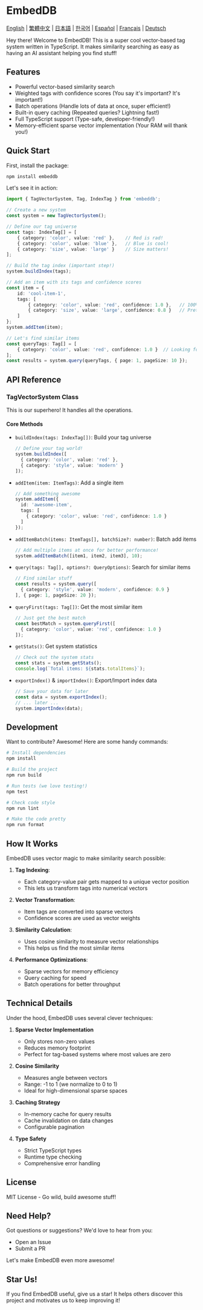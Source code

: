 # EmbedDB

[English](README.md) | [繁體中文](README.zh-TW.md) | [日本語](README.ja.md) | [한국어](README.ko.md) | [Español](README.es.md) | [Français](README.fr.md) | [Deutsch](README.de.md)

Hey there! Welcome to EmbedDB! This is a super cool vector-based tag system written in TypeScript. It makes similarity searching as easy as having an AI assistant helping you find stuff! 

## Features

- Powerful vector-based similarity search
- Weighted tags with confidence scores (You say it's important? It's important!)
- Batch operations (Handle lots of data at once, super efficient!)
- Built-in query caching (Repeated queries? Lightning fast!)
- Full TypeScript support (Type-safe, developer-friendly!)
- Memory-efficient sparse vector implementation (Your RAM will thank you!)

## Quick Start

First, install the package:
```bash
npm install embeddb
```

Let's see it in action:

```typescript
import { TagVectorSystem, Tag, IndexTag } from 'embeddb';

// Create a new system
const system = new TagVectorSystem();

// Define our tag universe
const tags: IndexTag[] = [
    { category: 'color', value: 'red' },    // Red is rad!
    { category: 'color', value: 'blue' },   // Blue is cool!
    { category: 'size', value: 'large' }    // Size matters!
];

// Build the tag index (important step!)
system.buildIndex(tags);

// Add an item with its tags and confidence scores
const item = {
    id: 'cool-item-1',
    tags: [
        { category: 'color', value: 'red', confidence: 1.0 },   // 100% sure it's red!
        { category: 'size', value: 'large', confidence: 0.8 }   // Pretty sure it's large
    ]
};
system.addItem(item);

// Let's find similar items
const queryTags: Tag[] = [
    { category: 'color', value: 'red', confidence: 1.0 }  // Looking for red stuff
];
const results = system.query(queryTags, { page: 1, pageSize: 10 });
```

## API Reference

### TagVectorSystem Class

This is our superhero! It handles all the operations.

#### Core Methods

- `buildIndex(tags: IndexTag[])`: Build your tag universe
  ```typescript
  // Define your tag world!
  system.buildIndex([
    { category: 'color', value: 'red' },
    { category: 'style', value: 'modern' }
  ]);
  ```

- `addItem(item: ItemTags)`: Add a single item
  ```typescript
  // Add something awesome
  system.addItem({
    id: 'awesome-item',
    tags: [
      { category: 'color', value: 'red', confidence: 1.0 }
    ]
  });
  ```

- `addItemBatch(items: ItemTags[], batchSize?: number)`: Batch add items
  ```typescript
  // Add multiple items at once for better performance!
  system.addItemBatch([item1, item2, item3], 10);
  ```

- `query(tags: Tag[], options?: QueryOptions)`: Search for similar items
  ```typescript
  // Find similar stuff
  const results = system.query([
    { category: 'style', value: 'modern', confidence: 0.9 }
  ], { page: 1, pageSize: 20 });
  ```

- `queryFirst(tags: Tag[])`: Get the most similar item
  ```typescript
  // Just get the best match
  const bestMatch = system.queryFirst([
    { category: 'color', value: 'red', confidence: 1.0 }
  ]);
  ```

- `getStats()`: Get system statistics
  ```typescript
  // Check out the system stats
  const stats = system.getStats();
  console.log(`Total items: ${stats.totalItems}`);
  ```

- `exportIndex()` & `importIndex()`: Export/Import index data
  ```typescript
  // Save your data for later
  const data = system.exportIndex();
  // ... later ...
  system.importIndex(data);
  ```

## Development

Want to contribute? Awesome! Here are some handy commands:

```bash
# Install dependencies
npm install

# Build the project
npm run build

# Run tests (we love testing!)
npm test

# Check code style
npm run lint

# Make the code pretty
npm run format
```

## How It Works

EmbedDB uses vector magic to make similarity search possible:

1. **Tag Indexing**:
   - Each category-value pair gets mapped to a unique vector position
   - This lets us transform tags into numerical vectors

2. **Vector Transformation**:
   - Item tags are converted into sparse vectors
   - Confidence scores are used as vector weights

3. **Similarity Calculation**:
   - Uses cosine similarity to measure vector relationships
   - This helps us find the most similar items

4. **Performance Optimizations**:
   - Sparse vectors for memory efficiency
   - Query caching for speed
   - Batch operations for better throughput

## Technical Details

Under the hood, EmbedDB uses several clever techniques:

1. **Sparse Vector Implementation**
   - Only stores non-zero values
   - Reduces memory footprint
   - Perfect for tag-based systems where most values are zero

2. **Cosine Similarity**
   - Measures angle between vectors
   - Range: -1 to 1 (we normalize to 0 to 1)
   - Ideal for high-dimensional sparse spaces

3. **Caching Strategy**
   - In-memory cache for query results
   - Cache invalidation on data changes
   - Configurable pagination

4. **Type Safety**
   - Strict TypeScript types
   - Runtime type checking
   - Comprehensive error handling

## License

MIT License - Go wild, build awesome stuff!

## Need Help?

Got questions or suggestions? We'd love to hear from you:
- Open an Issue
- Submit a PR

Let's make EmbedDB even more awesome!

## Star Us!

If you find EmbedDB useful, give us a star! It helps others discover this project and motivates us to keep improving it!